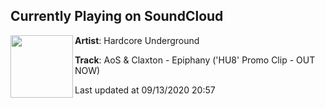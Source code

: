 ## Currently Playing on SoundCloud

[<img align="left" width="100" src="https://i1.sndcdn.com/artworks-VJshpzmr7nTOFrNO-RluvcA-t50x50.jpg">](https://soundcloud.com/hardcoreunderground/aos-claxton-epiphany-hu8-promo?in=hardcoreunderground/sets/hardcore-underground-8-preview-clips)

**Artist**: Hardcore Underground 

**Track**: AoS & Claxton - Epiphany ('HU8' Promo Clip - OUT NOW)

Last updated at 09/13/2020 20:57
